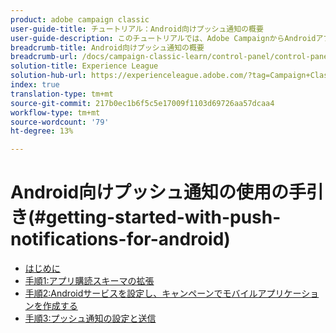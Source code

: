 ```yaml
---
product: adobe campaign classic
user-guide-title: チュートリアル：Android向けプッシュ通知の概要
user-guide-description: このチュートリアルでは、Adobe CampaignからAndroidアプリへプッシュ通知を送信する手順について説明します。
breadcrumb-title: Android向けプッシュ通知の概要
breadcrumb-url: /docs/campaign-classic-learn/control-panel/control-panel-overview.html
solution-title: Experience League
solution-hub-url: https://experienceleague.adobe.com/?tag=Campaign+Classic#recommended/solutions/campaign
index: true
translation-type: tm+mt
source-git-commit: 217b0ec1b6f5c5e17009f1103d69726aa57dcaa4
workflow-type: tm+mt
source-wordcount: '79'
ht-degree: 13%

---
```



# Android向けプッシュ通知の使用の手引き(#getting-started-with-push-notifications-for-android)

+ [はじめに](/help/tutorial-getting-started-with-push-notifications-for-android/introduction.md)
+ [手順1:アプリ購読スキーマの拡張](/help/tutorial-getting-started-with-push-notifications-for-android/extending-the-app-subscription-schema.md)
+ [手順2:Androidサービスを設定し、キャンペーンでモバイルアプリケーションを作成する](/help/tutorial-getting-started-with-push-notifications-for-android/configuring-an-android-service-in-campaign.md)
+ [手順3:プッシュ通知の設定と送信](/help/tutorial-getting-started-with-push-notifications-for-android/configuring-and-sending-push-notifications.md)
